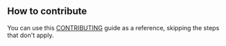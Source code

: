 ## How to contribute

You can use this [CONTRIBUTING](https://github.com/radumarias/rencfs/blob/main/CONTRIBUTING.md) guide as a reference, skipping the steps that don't apply.

